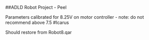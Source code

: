##ADLD Robot Project - Peel


Parameters calibrated for 8.25V on motor controller - note: do not recommend above 7.5 #Icarus

Should restore from Robot8.qar